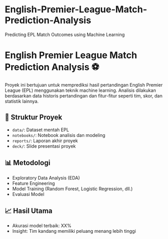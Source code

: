 # English-Premier-League-Match-Prediction-Analysis
Predicting EPL Match Outcomes using Machine Learning

# English Premier League Match Prediction Analysis ⚽

Proyek ini bertujuan untuk memprediksi hasil pertandingan English Premier League (EPL) menggunakan teknik machine learning. Analisis dilakukan berdasarkan data historis pertandingan dan fitur-fitur seperti tim, skor, dan statistik lainnya.

## 📂 Struktur Proyek
- `data/`: Dataset mentah EPL
- `notebooks/`: Notebook analisis dan modeling
- `reports/`: Laporan akhir proyek
- `deck/`: Slide presentasi proyek

## 📊 Metodologi
- Exploratory Data Analysis (EDA)
- Feature Engineering
- Model Training (Random Forest, Logistic Regression, dll.)
- Evaluasi Model

## 📈 Hasil Utama
- Akurasi model terbaik: XX%
- Insight: Tim kandang memiliki peluang menang lebih tinggi
